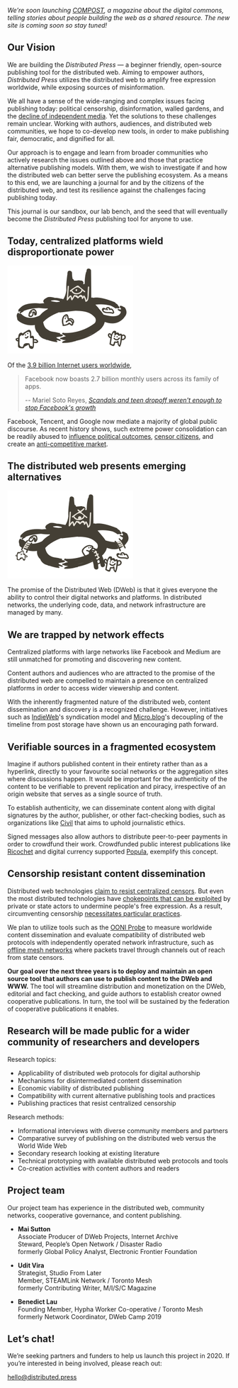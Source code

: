 *We’re soon launching [COMPOST](https://compost.digital), a magazine about the digital commons, telling stories about people building the web as a shared resource. The new site is coming soon so stay tuned!*

## Our Vision

We are building the _Distributed Press_ — a beginner friendly, open-source publishing tool for the distributed web. Aiming to empower authors, _Distributed Press_ utilizes the distributed web to amplify free expression worldwide, while exposing sources of misinformation.

We all have a sense of the wide-ranging and complex issues facing publishing today: political censorship, disinformation, walled gardens, and the [decline of independent media][decline of independent media]. Yet the solutions to these challenges remain unclear. Working with authors, audiences, and distributed web communities, we hope to co-develop new tools, in order to make publishing fair, democratic, and dignified for all.

Our approach is to engage and learn from broader communities who actively research the issues outlined above and those that practice alternative publishing models. With them, we wish to investigate if and how the distributed web can better serve the publishing ecosystem. As a means to this end, we are launching a journal for and by the citizens of the distributed web, and test its resilience against the challenges facing publishing today.

This journal is our sandbox, our lab bench, and the seed that will eventually become the _Distributed Press_ publishing tool for anyone to use.

[decline of independent media]: https://www.cima.ned.org/publication/confronting-the-crisis-in-independent-media/

## Today, centralized platforms wield disproportionate power

![distributed-press-0](img/distributed-press-0.svg)

Of the [3.9 billion Internet users worldwide][3.9 billion Internet users worldwide],

>Facebook now boasts 2.7 billion monthly users across its family of apps.
>
> -- Mariel Soto Reyes, _[Scandals and teen dropoff weren't enough to stop Facebook's growth][Scandals and teen dropoff weren't enough to stop Facebook's growth]_

Facebook, Tencent, and Google now mediate a majority of global public discourse. As recent history shows, such extreme power consolidation can be readily abused to [influence political outcomes][influence political outcomes], [censor citizens][censor citizens], and create an [anti-competitive market][anti-competitive market].

[3.9 billion Internet users worldwide]: https://www.statista.com/topics/1145/internet-usage-worldwide/
[Scandals and teen dropoff weren't enough to stop Facebook's growth]: https://www.businessinsider.com/facebook-grew-monthly-average-users-in-q1-2019-4
[censor citizens]: https://citizenlab.ca/tag/wechat/
[influence political outcomes]: https://en.wikipedia.org/wiki/Facebook%E2%80%93Cambridge_Analytica_data_scandal
[anti-competitive market]: https://ec.europa.eu/commission/presscorner/detail/en/IP_19_1770

## The distributed web presents emerging alternatives

![distributed-press-1](img/distributed-press-1.svg)

The promise of the Distributed Web (DWeb) is that it gives everyone the ability to control their digital networks and platforms. In distributed networks, the underlying code, data, and network infrastructure are managed by many. 

## We are trapped by network effects

Centralized platforms with large networks like Facebook and Medium are still unmatched for promoting and discovering new content.

Content authors and audiences who are attracted to the promise of the distributed web are compelled to maintain a presence on centralized platforms in order to access wider viewership and content.

With the inherently fragmented nature of the distributed web, content dissemination and discovery is a recognized challenge. However, initiatives such as [IndieWeb][IndieWeb]'s syndication model and [Micro.blog][Micro.blog]'s decoupling of the timeline from post storage have shown us an encouraging path forward.

[IndieWeb]: https://indieweb.org
[Micro.blog]: https://micro.blog

## Verifiable sources in a fragmented ecosystem

Imagine if authors published content in their entirety rather than as a hyperlink, directly to your favourite social networks or the aggregation sites where discussions happen. It would be important for the authenticity of the content to be verifiable to prevent replication and piracy, irrespective of an origin website that serves as a single source of truth.

To establish authenticity, we can disseminate content along with digital signatures by the author, publisher, or other fact-checking bodies, such as organizations like [Civil][Civil] that aims to uphold journalistic ethics.

Signed messages also allow authors to distribute peer-to-peer payments in order to crowdfund their work. Crowdfunded public interest publications like [Ricochet][Ricochet] and digital currency supported [Popula][Popula], exemplify this concept.

[Civil]: https://civil.co
[Ricochet]: https://ricochet.media
[Popula]: https://popula.com

## Censorship resistant content dissemination

Distributed web technologies [claim to resist centralized censors][claim to resist centralized censors]. But even the most distributed technologies have [chokepoints that can be exploited][chokepoints that can be exploited] by private or state actors to undermine people's free expression. As a result, circumventing censorship [necessitates particular practices][necessitates particular practices].

We plan to utilize tools such as the [OONI Probe][OONI Probe] to measure worldwide content dissemination and evaluate compatibility of distributed web protocols with independently operated network infrastructure, such as [offline mesh networks][offline mesh networks] where packets travel through channels out of reach from state censors.

[claim to resist centralized censors]: https://ipfs.io/blog/24-uncensorable-wikipedia/
[chokepoints that can be exploited]: https://github.com/ipfs/ipfs/issues/419
[necessitates particular practices]: https://github.com/ipfs/notes/issues/281
[OONI Probe]: https://ooni.org/nettest/
[offline mesh networks]: https://edgeryders.eu/t/a-radically-new-internet-a-study-on-p2p-protocols-and-mesh-networks/9802

**Our goal over the next three years is to deploy and maintain an open source tool that authors can use to publish content to the DWeb and WWW.** The tool will streamline distribution and monetization on the DWeb, editorial and fact checking, and guide authors to establish creator owned cooperative publications. In turn, the tool will be sustained by the federation of cooperative publications it enables.


## Research will be made public for a wider community of researchers and developers

Research topics:
- Applicability of distributed web protocols for digital authorship
- Mechanisms for disintermediated content dissemination
- Economic viability of distributed publishing
- Compatibility with current alternative publishing tools and practices
- Publishing practices that resist centralized censorship

Research methods:
- Informational interviews with diverse community members and partners
- Comparative survey of publishing on the distributed web versus the World Wide Web
- Secondary research looking at existing literature
- Technical prototyping with available distributed web protocols and tools
- Co-creation activities with content authors and readers

## Project team
Our project team has experience in the distributed web, community networks, cooperative governance, and content publishing. 

- **Mai Sutton**  
Associate Producer of DWeb Projects, Internet Archive  
Steward, People’s Open Network / Disaster Radio  
formerly Global Policy Analyst, Electronic Frontier Foundation

- **Udit Vira**  
Strategist, Studio From Later  
Member, STEAMLink Network / Toronto Mesh  
formerly Contributing Writer, M/I/S/C Magazine

- **Benedict Lau**  
Founding Member, Hypha Worker Co-operative / Toronto Mesh  
formerly Network Coordinator, DWeb Camp 2019


## Let’s chat!
We’re seeking partners and funders to help us launch this project in 2020. If you’re interested in being involved, please reach out: 

[hello@distributed.press][hello@distributed.press]

[hello@distributed.press]: mailto:hello@distributed.press
